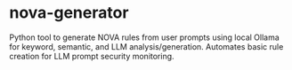 # nova-generator
Python tool to generate NOVA rules from user prompts using local Ollama for keyword, semantic, and LLM analysis/generation. Automates basic rule creation for LLM prompt security monitoring.
